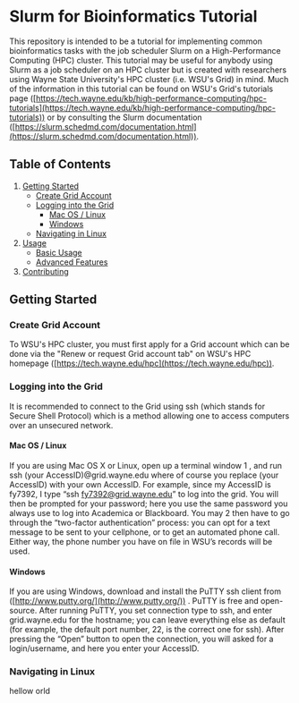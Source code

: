 # Slurm for Bioinformatics Tutorial

This repository is intended to be a tutorial for implementing common bioinformatics tasks with the job scheduler Slurm on a High-Performance Computing (HPC) cluster. This tutorial may be useful for anybody using Slurm as a job scheduler on an HPC cluster but is created with researchers using Wayne State University's HPC cluster (i.e. WSU's Grid) in mind. Much of the information in this tutorial can be found on WSU's Grid's tutorials page ([https://tech.wayne.edu/kb/high-performance-computing/hpc-tutorials](https://tech.wayne.edu/kb/high-performance-computing/hpc-tutorials)) or by consulting the Slurm documentation ([https://slurm.schedmd.com/documentation.html](https://slurm.schedmd.com/documentation.html)).

## Table of Contents

1. [Getting Started](#getting_started)
   - [Create Grid Account](#create_account)
   - [Logging into the Grid](#loggin_in)
      - [Mac OS / Linux](#logging_in_mac_linux)
      - [Windows](#logging_in_windows)
   - [Navigating in Linux](#navigating)
3. [Usage](#usage)
   - [Basic Usage](#basic-usage)
   - [Advanced Features](#advanced-features)
4. [Contributing](#contributing)

## Getting Started
### Create Grid Account
To WSU's HPC cluster, you must first apply for a Grid account which can be done via the "Renew or request Grid account tab" on WSU's HPC homepage ([https://tech.wayne.edu/hpc](https://tech.wayne.edu/hpc)).

### Logging into the Grid
It is recommended to connect to the Grid using ssh (which stands for Secure Shell Protocol) which is a method allowing one to access computers over an unsecured network.
#### Mac OS / Linux
If you are using Mac OS X or Linux, open up a terminal window 1 , and run
ssh (your AccessID)@grid.wayne.edu
where of course you replace (your AccessID) with your own AccessID. For
example, since my AccessID is fy7392, I type “ssh fy7392@grid.wayne.edu”
to log into the grid. You will then be prompted for your password; here you
use the same password you always use to log into Academica or Blackboard.
You may 2 then have to go through the “two-factor authentication” process:
you can opt for a text message to be sent to your cellphone, or to get an
automated phone call. Either way, the phone number you have on file in
WSU’s records will be used.

#### Windows
If you are using Windows, download and install the PuTTY ssh client from
([http://www.putty.org/](http://www.putty.org/)) . PuTTY is free and open-source. After running
PuTTY, you set connection type to ssh, and enter grid.wayne.edu for the
hostname; you can leave everything else as default (for example, the default
port number, 22, is the correct one for ssh). After pressing the “Open”
button to open the connection, you will asked for a login/username, and
here you enter your AccessID.

### Navigating in Linux
hellow orld













